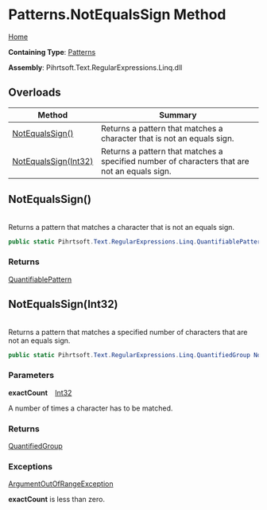 # Patterns\.NotEqualsSign Method

[Home](../../../../../../README.md)

**Containing Type**: [Patterns](../README.md)

**Assembly**: Pihrtsoft\.Text\.RegularExpressions\.Linq\.dll

## Overloads

| Method | Summary |
| ------ | ------- |
| [NotEqualsSign()](#Pihrtsoft_Text_RegularExpressions_Linq_Patterns_NotEqualsSign) | Returns a pattern that matches a character that is not an equals sign\. |
| [NotEqualsSign(Int32)](#Pihrtsoft_Text_RegularExpressions_Linq_Patterns_NotEqualsSign_System_Int32_) | Returns a pattern that matches a specified number of characters that are not an equals sign\. |

## NotEqualsSign\(\) <a name="Pihrtsoft_Text_RegularExpressions_Linq_Patterns_NotEqualsSign"></a>

\
Returns a pattern that matches a character that is not an equals sign\.

```csharp
public static Pihrtsoft.Text.RegularExpressions.Linq.QuantifiablePattern NotEqualsSign()
```

### Returns

[QuantifiablePattern](../../QuantifiablePattern/README.md)

## NotEqualsSign\(Int32\) <a name="Pihrtsoft_Text_RegularExpressions_Linq_Patterns_NotEqualsSign_System_Int32_"></a>

\
Returns a pattern that matches a specified number of characters that are not an equals sign\.

```csharp
public static Pihrtsoft.Text.RegularExpressions.Linq.QuantifiedGroup NotEqualsSign(int exactCount)
```

### Parameters

**exactCount** &ensp; [Int32](https://docs.microsoft.com/en-us/dotnet/api/system.int32)

A number of times a character has to be matched\.

### Returns

[QuantifiedGroup](../../QuantifiedGroup/README.md)

### Exceptions

[ArgumentOutOfRangeException](https://docs.microsoft.com/en-us/dotnet/api/system.argumentoutofrangeexception)

**exactCount** is less than zero\.

